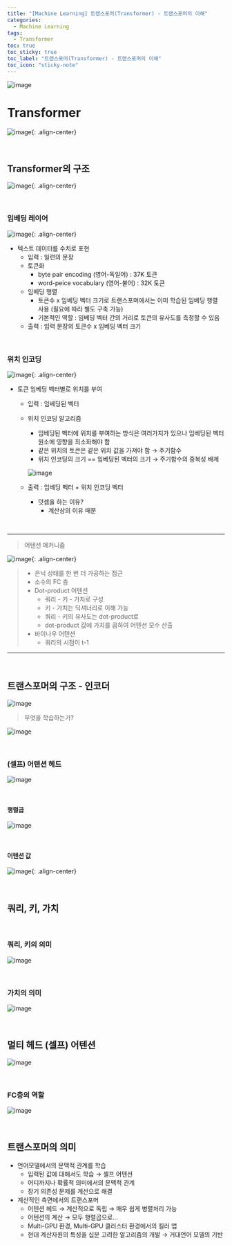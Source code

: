 ```yaml
---
title: "[Machine Learning] 트랜스포머(Transformer) - 트랜스포머의 이해"
categories:
  - Machine Learning
tags:
  - Transformer
toc: true
toc_sticky: true
toc_label: "트랜스포머(Transformer) - 트랜스포머의 이해"
toc_icon: "sticky-note"
---
```


![image](https://user-images.githubusercontent.com/55765292/200814231-47c63128-0035-41a5-8804-a3e024c2a364.png)

# Transformer

![image](https://user-images.githubusercontent.com/55765292/200813758-0afe1548-3b15-4c98-aa38-6c378677776b.png){: .align-center}

<br>

## Transformer의 구조

![image](https://user-images.githubusercontent.com/55765292/200815384-483e9641-7364-4d4e-8467-cd8726318a42.png){: .align-center}

<br>

### 임베딩 레이어

![image](https://user-images.githubusercontent.com/55765292/200817795-88573c60-daf4-4ea5-ae8a-6b3e6d4780f0.png){: .align-center}

- 텍스트 데이터를 수치로 표현
  - 입력 : 일련의 문장
  - 토큰화
    - byte pair encoding (영어-독일어) : 37K 토큰
    - word-peice vocabulary (영어-불어) : 32K 토큰
  - 임베딩 행렬
    - 토큰수 x 임베딩 벡터 크기로 트랜스포머에서는 이미 학습된 임베딩 행렬 사용 (필요에 따라 별도 구축 가능)
    - 기본적인 역할 : 임베딩 벡터 간의 거리로 토큰의 유사도를 측정할 수 있음
  - 출력 : 입력 문장의 토큰수 x 임베딩 벡터 크기

<br>

### 위치 인코딩

![image](https://user-images.githubusercontent.com/55765292/200817850-2ed8f610-50d0-4754-b12d-c5386bfe11a8.png){: .align-center}

- 토큰 임베딩 벡터별로 위치를 부여
  - 입력 : 임베딩된 벡터
  - 위치 인코딩 알고리즘
    - 임베딩된 벡터에 위치를 부여하는 방식은 여러가지가 있으나 임베딩된 벡터 원소에 영향을 최소화해야 함
    - 같은 위치의 토큰은 같은 위치 값을 가져야 함 → 주기함수
    - 위치 인코딩의 크기 == 임베딩된 벡터의 크기 → 주기함수의 중복성 배제
    
    ![image](https://user-images.githubusercontent.com/55765292/200818174-d0e8abf9-c4e1-44ed-88c8-0981d66048ed.png)

  - 출력 : 임베딩 벡터 + 위치 인코딩 벡터
    - 덧셈을 하는 이유?
      - 계산상의 이유 때문

<br>

---

> 어텐션 메커니즘

![image](https://user-images.githubusercontent.com/55765292/200820508-2d13a263-8e1e-479a-895f-02153c6f8835.png){: .align-center}

>- 은닉 상태를 한 번 더 가공하는 접근
> - 소수의 FC 층
> - Dot-product 어텐션
>   - 쿼리 - 키 - 가치로 구성
>   - 키 - 가치는 딕셔너리로 이해 가능
>   - 쿼리 - 키의 유사도는 dot-product로
>   - dot-product 값에 가치를 곱하여 어텐션 모수 산출
> - 바이나우 어텐션
>   - 쿼리의 시점이 t-1

---

<br>

## 트랜스포머의 구조 - 인코더

![image](https://user-images.githubusercontent.com/55765292/200822988-92b25acd-f1eb-4899-aebd-137cc449cfc3.png)

> 무엇을 학습하는가?

![image](https://user-images.githubusercontent.com/55765292/200823071-2e547146-5929-4b6a-b156-fee92aff14bc.png)

<br>

### (셀프) 어텐션 헤드

![image](https://user-images.githubusercontent.com/55765292/200823327-3ae71c31-e8f4-459b-8ed8-9a0e86d9828f.png)

<br>

#### 행렬곱

![image](https://user-images.githubusercontent.com/55765292/200824030-7ec201dd-5cbf-4899-b11a-0260dea93bb9.png)

<br>

#### 어텐션 값

![image](https://user-images.githubusercontent.com/55765292/200824813-2db2b1e7-328d-49db-806c-8998ab17193b.png){: .align-center}

<br>

## 쿼리, 키, 가치

<br>

### 쿼리, 키의 의미

![image](https://user-images.githubusercontent.com/55765292/200825000-07ee5dd8-3ebf-434d-ad60-66e75d6e23e7.png)

<br>

### 가치의 의미

![image](https://user-images.githubusercontent.com/55765292/200825046-357e5f0d-4183-48b3-af7b-872fe65e8ab3.png)

<br>

## 멀티 헤드 (셀프) 어텐션

![image](https://user-images.githubusercontent.com/55765292/200825128-052b21c1-5a75-47d0-b4e7-ccfd104dc827.png)

<br>

### FC층의 역할

![image](https://user-images.githubusercontent.com/55765292/200825181-59b8547b-49a1-412c-9fc8-b5254ac84c7b.png)

<br>

## 트랜스포머의 의미
- 언어모델에서의 문맥적 관계를 학습
  - 입력된 값에 대해서도 학습 → 셀프 어텐션
  - 어디까지나 확률적 의미에서의 문맥적 관계
  - 장기 의존성 문제를 계산으로 해결
- 계산적인 측면에서의 트랜스포머
  - 어텐션 헤드 → 계산적으로 독립 → 매우 쉽게 병렬처리 가능
  - 어텐션의 계산 → 모두 행렬곱으로…
  - Multi-GPU 환경, Multi-GPU 클러스터 환경에서의 킬러 앱
  - 현대 계산자원의 특성을 십분 고려한 알고리즘의 개발 → 거대언어 모델의 기반
